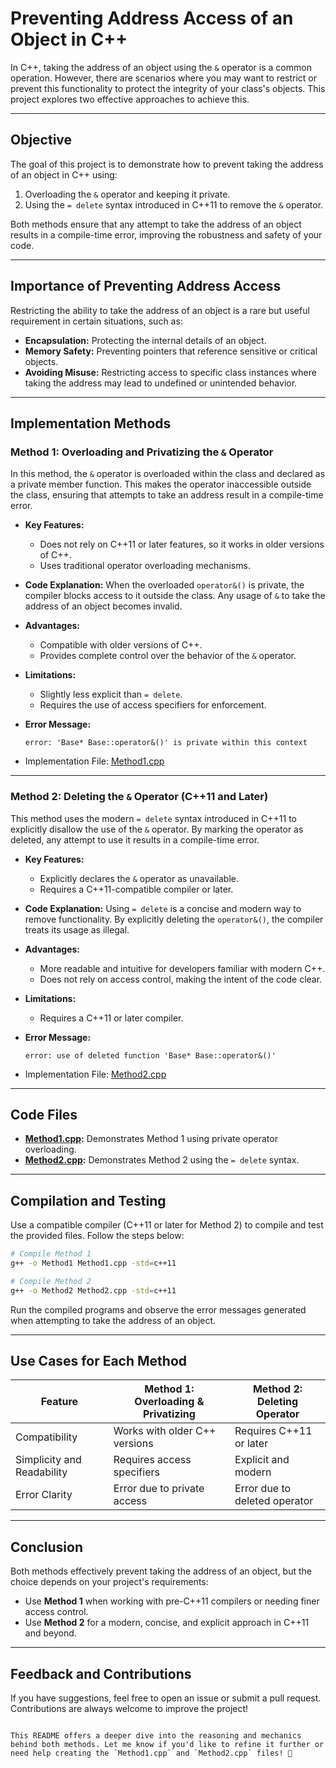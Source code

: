 # Preventing Address Access of an Object in C++

In C++, taking the address of an object using the `&` operator is a common operation. However, there are scenarios where you may want to restrict or prevent this functionality to protect the integrity of your class's objects. This project explores two effective approaches to achieve this.

---

## Objective

The goal of this project is to demonstrate how to prevent taking the address of an object in C++ using:

1. Overloading the `&` operator and keeping it private.
2. Using the `= delete` syntax introduced in C++11 to remove the `&` operator.

Both methods ensure that any attempt to take the address of an object results in a compile-time error, improving the robustness and safety of your code.

---

## Importance of Preventing Address Access

Restricting the ability to take the address of an object is a rare but useful requirement in certain situations, such as:

- **Encapsulation:** Protecting the internal details of an object.
- **Memory Safety:** Preventing pointers that reference sensitive or critical objects.
- **Avoiding Misuse:** Restricting access to specific class instances where taking the address may lead to undefined or unintended behavior.

---

## Implementation Methods

### Method 1: Overloading and Privatizing the `&` Operator

In this method, the `&` operator is overloaded within the class and declared as a private member function. This makes the operator inaccessible outside the class, ensuring that attempts to take an address result in a compile-time error.

- **Key Features:**
  - Does not rely on C++11 or later features, so it works in older versions of C++.
  - Uses traditional operator overloading mechanisms.

- **Code Explanation:**
  When the overloaded `operator&()` is private, the compiler blocks access to it outside the class. Any usage of `&` to take the address of an object becomes invalid.

- **Advantages:**
  - Compatible with older versions of C++.
  - Provides complete control over the behavior of the `&` operator.

- **Limitations:**
  - Slightly less explicit than `= delete`.
  - Requires the use of access specifiers for enforcement.

- **Error Message:**
  ```plaintext
  error: 'Base* Base::operator&()' is private within this context
  ```

- Implementation File: [Method1.cpp](./Method1.cpp)

---

### Method 2: Deleting the `&` Operator (C++11 and Later)

This method uses the modern `= delete` syntax introduced in C++11 to explicitly disallow the use of the `&` operator. By marking the operator as deleted, any attempt to use it results in a compile-time error.

- **Key Features:**
  - Explicitly declares the `&` operator as unavailable.
  - Requires a C++11-compatible compiler or later.

- **Code Explanation:**
  Using `= delete` is a concise and modern way to remove functionality. By explicitly deleting the `operator&()`, the compiler treats its usage as illegal.

- **Advantages:**
  - More readable and intuitive for developers familiar with modern C++.
  - Does not rely on access control, making the intent of the code clear.

- **Limitations:**
  - Requires a C++11 or later compiler.

- **Error Message:**
  ```plaintext
  error: use of deleted function 'Base* Base::operator&()'
  ```

- Implementation File: [Method2.cpp](./Method2.cpp)

---

## Code Files

- **[Method1.cpp](./Method1.cpp):** Demonstrates Method 1 using private operator overloading.
- **[Method2.cpp](./Method2.cpp):** Demonstrates Method 2 using the `= delete` syntax.

---

## Compilation and Testing

Use a compatible compiler (C++11 or later for Method 2) to compile and test the provided files. Follow the steps below:

```bash
# Compile Method 1
g++ -o Method1 Method1.cpp -std=c++11

# Compile Method 2
g++ -o Method2 Method2.cpp -std=c++11
```

Run the compiled programs and observe the error messages generated when attempting to take the address of an object.

---

## Use Cases for Each Method

| Feature                    | Method 1: Overloading & Privatizing | Method 2: Deleting Operator |
|----------------------------|--------------------------------------|-----------------------------|
| Compatibility              | Works with older C++ versions       | Requires C++11 or later     |
| Simplicity and Readability | Requires access specifiers          | Explicit and modern         |
| Error Clarity              | Error due to private access         | Error due to deleted operator |

---

## Conclusion

Both methods effectively prevent taking the address of an object, but the choice depends on your project's requirements:

- Use **Method 1** when working with pre-C++11 compilers or needing finer access control.
- Use **Method 2** for a modern, concise, and explicit approach in C++11 and beyond.

---

## Feedback and Contributions

If you have suggestions, feel free to open an issue or submit a pull request. Contributions are always welcome to improve the project!
```

This README offers a deeper dive into the reasoning and mechanics behind both methods. Let me know if you'd like to refine it further or need help creating the `Method1.cpp` and `Method2.cpp` files! 🚀
